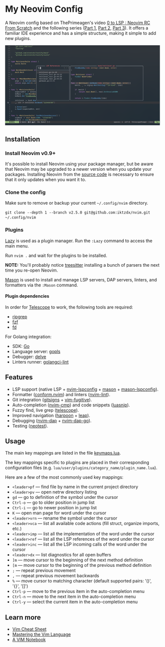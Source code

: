 # My Neovim Config

A Neovim config based on ThePrimeagen's video [0 to LSP : Neovim RC From Scratch](https://youtu.be/w7i4amO_zaE?si=xstN83ebvGg8GgCt) and the following series ([Part 1](https://youtu.be/ZWWxwwUsPNw?si=B8oR7QCCAE6t0vlE), [Part 2](https://youtu.be/c0Xmd4PGino?si=52GovTGAj3cRIgPl), [Part 3](https://youtu.be/MuUrCcvE-Yw?si=222vzBRjywjIhDhj)). It offers a familiar IDE experience and has a simple structure, making it simple to add new plugins.

![nvim screenshot](nvim.png)

## Installation

### Install Neovim v0.9+

It's possible to install Neovim using your package manager, but be aware that Neovim may be upgraded to a newer version when you update your packages.
Installing Neovim from the [source code](https://github.com/neovim/neovim/wiki/#install-from-source) is necessary to ensure that it only updates when you want it to.

### Clone the config

Make sure to remove or backup your current `~/.config/nvim` directory.

```
git clone --depth 1 --branch v2.5.0 git@github.com:iktzdx/nvim.git ~/.config/nvim
```

### Plugins

[Lazy](https://github.com/folke/lazy.nvim) is used as a plugin manager. Run the `:Lazy` command to access the main menu.

Run `nvim .` and wait for the plugins to be installed.

**NOTE:** You'll probably notice [treesitter](https://github.com/nvim-treesitter/nvim-treesitter) installing a bunch of parsers the next time you re-open Neovim.

[Mason](https://github.com/williamboman/mason.nvim) is used to install and manage LSP servers, DAP servers, linters, and formatters via the `:Mason` command.

#### Plugin dependencies

In order for [Telescope](https://github.com/nvim-telescope/telescope.nvim) to work, the following tools are required:

-   [ripgrep](https://github.com/BurntSushi/ripgrep)
-   [fzf](https://github.com/junegunn/fzf)
-   [fd](https://github.com/sharkdp/fd)

For Golang integration:

-   SDK: [Go](https://go.dev/)
-   Language server: [gopls](https://pkg.go.dev/golang.org/x/tools/gopls#readme-installation)
-   Debugger: [delve](https://github.com/go-delve/delve)
-   Linters runner: [golangci-lint](https://github.com/golangci/golangci-lint)

## Features

-   LSP support (native LSP + [nvim-lspconfig](https://github.com/neovim/nvim-lspconfig) + [mason](https://github.com/williamboman/mason.nvim) + [mason-lspconfig](https://github.com/williamboman/mason-lspconfig.nvim)).
-   Formatter ([conform.nvim](https://github.com/stevearc/conform.nvim)) and linters ([nvim-lint](https://github.com/mfussenegger/nvim-lint)).
-   Git integration ([gitsigns](https://github.com/lewis6991/gitsigns.nvim) + [vim-fugitive](https://github.com/tpope/vim-fugitive)).
-   Auto-completion ([nvim-cmp](https://github.com/hrsh7th/nvim-cmp)) and code snippets ([luasnip](https://github.com/L3MON4D3/LuaSnip)).
-   Fuzzy find, live grep ([telescope](https://github.com/nvim-telescope/telescope.nvim)).
-   Improved navigation ([harpoon](https://github.com/ThePrimeagen/harpoon) + [leap](https://github.com/ggandor/leap.nvim)).
-   Debugging ([nvim-dap](https://github.com/mfussenegger/nvim-dap) + [nvim-dap-go](https://github.com/leoluz/nvim-dap-go)).
-   Testing ([neotest](https://github.com/nvim-neotest/neotest)).

## Usage

The main key mappings are listed in the file [keymaps.lua](lua/user/config/keymaps.lua).

The key mappings specific to plugins are placed in their corresponding configuration files (e.g. `lua/user/plugins/category_name/plugin_name.lua`).

Here are a few of the most commonly used key mappings:

-   `<leader>pf` — find file by name in the current project directory
-   `<leader>pv` — open netrw directory listing
-   `gd` — go to definition of the symbol under the cursor
-   `Ctrl-o` — go to older position in jump list
-   `Ctrl-i` — go to newer position in jump list
-   `K` — open man page for word under the cursor
-   `<leader>vrn` — rename the symbol under the cursor
-   `<leader>vca` — list all available code actions (fill struct, organize imports, etc.)
-   `<leader>imp` — list all the implementation of the word under the cursor
-   `<leader>ref` — list all the LSP references of the word under the cursor
-   `<leader>inc` — list all the LSP incoming calls of the word under the cursor
-   `<leader>dx` — list diagnostics for all open buffers
-   `]m` — move cursor to the beginning of the next method definition
-   `[m` — move cursor to the beginning of the previous method definition
-   `;` — repeat previous movement
-   `,` — repeat previous movement backwards
-   `%` — move cursor to matching character (default supported pairs: '()', '{}', '[]')
-   `Ctrl-p` — move to the previous item in the auto-completion menu
-   `Ctrl-n` — move to the next item in the auto-completion menu
-   `Ctrl-y` — select the current item in the auto-completion menu

## Learn more

-   [Vim Cheat Sheet](https://vim.rtorr.com/)
-   [Mastering the Vim Language](https://youtu.be/wlR5gYd6um0?si=-ZFLkO2ZvqYdIiZI)
-   [A VIM Notebook](https://github.com/omerxx/vim-notebook)
